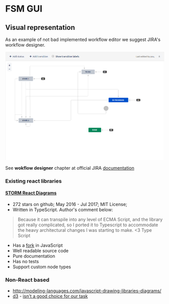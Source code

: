 # FSM GUI

## Visual representation

As an example of not bad implemented workflow editor we suggest JIRA's workflow designer.

![jira-workflow](./img/jira-workflow-editor.png)

See **wokflow designer** chapter at official JIRA [documentation](https://confluence.atlassian.com/jira064/configuring-workflow-720412524.html)

### Existing react libraries

#### [STORM React Diagrams](https://github.com/projectstorm/react-diagrams)

* 272 stars on github; May 2016 - Jul 2017; MIT License; 
* Written in TypeScript. Author's comment below:

> Because it can transpile into any level of ECMA Script, and the library got really complicated, so I ported it to Typescript to accommodate the heavy architectural changes I was starting to make. <3 Type Script

* Has a [fork](https://github.com/woodenconsulting/react-js-diagrams) in JavaScript
* Well readable source code
* Pure documentation
* Has no tests
* Support custom node types

### Non-React based

  * http://modeling-languages.com/javascript-drawing-libraries-diagrams/
  * [d3](https://d3js.org/) - [isn't a good choice for our task](https://stackoverflow.com/questions/22226849/can-i-create-a-flow-chart-no-tree-chart-using-d3-js)
